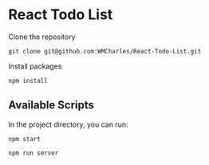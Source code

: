 # React Todo List

Clone the repository
 ```
 git clone git@github.com:WMCharles/React-Todo-List.git
 ```

Install packages 
```
npm install
```
## Available Scripts

In the project directory, you can run:

```
npm start
```

```
npm run server
```